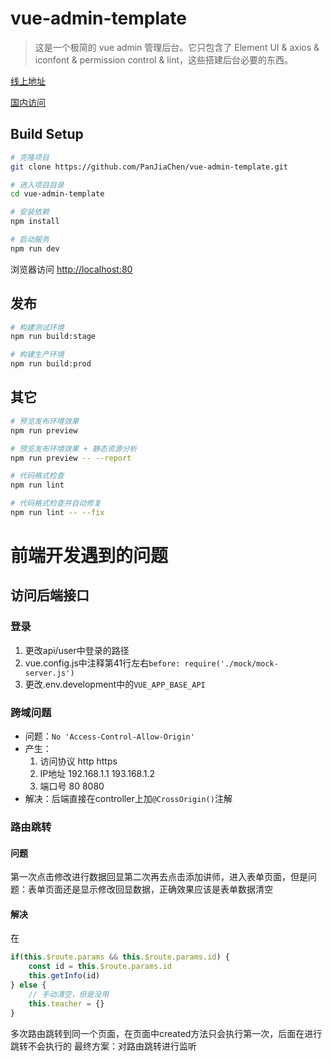 # vue-admin-template

> 这是一个极简的 vue admin 管理后台。它只包含了 Element UI & axios & iconfont & permission control & lint，这些搭建后台必要的东西。

[线上地址](http://panjiachen.github.io/vue-admin-template)

[国内访问](https://panjiachen.gitee.io/vue-admin-template)

## Build Setup

```bash
# 克隆项目
git clone https://github.com/PanJiaChen/vue-admin-template.git

# 进入项目目录
cd vue-admin-template

# 安装依赖
npm install

# 启动服务
npm run dev
```

浏览器访问 [http://localhost:80](http://localhost:80)

## 发布

```bash
# 构建测试环境
npm run build:stage

# 构建生产环境
npm run build:prod
```

## 其它

```bash
# 预览发布环境效果
npm run preview

# 预览发布环境效果 + 静态资源分析
npm run preview -- --report

# 代码格式检查
npm run lint

# 代码格式检查并自动修复
npm run lint -- --fix
```

# 前端开发遇到的问题

## 访问后端接口

### 登录
1. 更改api/user中登录的路径
2. vue.config.js中注释第41行左右```before: require('./mock/mock-server.js')```
3. 更改.env.development中的```VUE_APP_BASE_API```

### 跨域问题
- 问题：```No 'Access-Control-Allow-Origin'```
- 产生：
	1. 访问协议 http https
	2. IP地址 192.168.1.1 193.168.1.2
	3. 端口号 80 8080
- 解决：后端直接在controller上加```@CrossOrigin()```注解
### 路由跳转
#### 问题
第一次点击修改进行数据回显第二次再去点击添加讲师，进入表单页面，但是问题：表单页面还是显示修改回显数据，正确效果应该是表单数据清空
#### 解决
在
```js
if(this.$route.params && this.$route.params.id) {
	const id = this.$route.params.id
    this.getInfo(id)
} else {
	// 手动清空，但是没用
    this.teacher = {}
}
```
多次路由跳转到同一个页面，在页面中created方法只会执行第一次，后面在进行跳转不会执行的
最终方案：对路由跳转进行监听